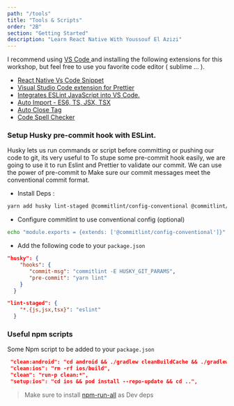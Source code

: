 ```yaml
---
path: "/tools"
title: "Tools & Scripts"
order: "2B"
section: "Getting Started"
description: "Learn React Native With Youssouf El Azizi"
---
```


I recommend using [VS Code ](https://code.visualstudio.com/) and installing the following extensions for this workshop, but feel free to use you favorite code editor ( sublime ... ).

- [React Native Vs Code Snippet](https://marketplace.visualstudio.com/items?itemName=dsznajder.es7-react-js-snippets)
- [Visual Studio Code extension for Prettier](https://marketplace.visualstudio.com/items?itemName=esbenp.prettier-vscode)
- [Integrates ESLint JavaScript into VS Code.](https://marketplace.visualstudio.com/items?itemName=dbaeumer.vscode-eslint)
- [Auto Import - ES6, TS, JSX, TSX](https://marketplace.visualstudio.com/items?itemName=NuclleaR.vscode-extension-auto-import)
- [Auto Close Tag](https://marketplace.visualstudio.com/items?itemName=formulahendry.auto-close-tag)
- [Code Spell Checker](https://marketplace.visualstudio.com/items?itemName=streetsidesoftware.code-spell-checker)

### Setup Husky pre-commit hook with ESLint.

Husky lets us run commands or script before committing or pushing our code to git, its very useful to To stupe some pre-commit hook easily, we are going to use it to run Eslint and Prettier to validate our commit. We can use the power of pre-commit to Make sure our commit messages meet the conventional commit format.

- Install Deps :

```bash
yarn add husky lint-staged @commitlint/config-conventional @commitlint/cli -D
```

- Configure commitlint to use conventional config (optional)

```bash
echo "module.exports = {extends: ['@commitlint/config-conventional']}" > commitlint.config.js
```

- Add the following code to your `package.json`

```json
"husky": {
    "hooks": {
       "commit-msg": "commitlint -E HUSKY_GIT_PARAMS",
       "pre-commit": "yarn lint"
    }
  }

"lint-staged": {
    "*.{js,jsx,tsx}": "eslint"
  }
```

### Useful npm scripts

Some Npm script to be added to your `package.json`

```json
 "clean:android": "cd android && ./gradlew cleanBuildCache && ./gradlew clean && cd ..",
 "clean:ios": "rm -rf ios/build",
 "clean": "run-p clean:*",
 "setup:ios": "cd ios && pod install --repo-update && cd ..",

```

> Make sure to install [npm-run-all](https://github.com/mysticatea/npm-run-all) as Dev deps

